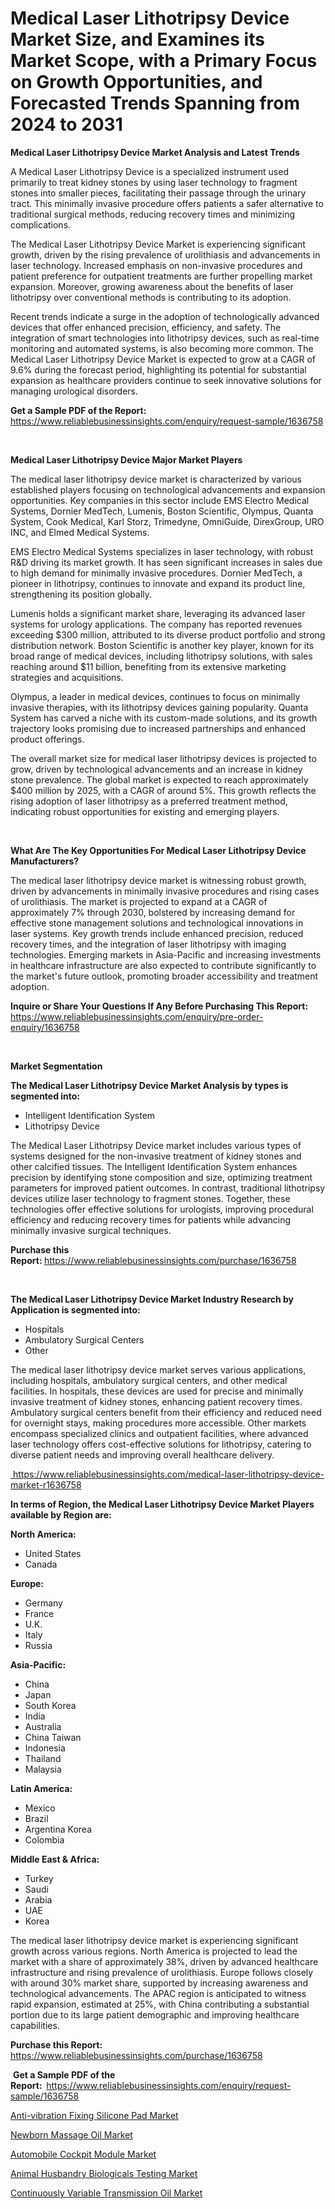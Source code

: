 <p><h1>Medical Laser Lithotripsy Device Market Size, and Examines its Market Scope, with a Primary Focus on Growth Opportunities, and Forecasted Trends Spanning from 2024 to 2031</h1></p><p><strong>Medical Laser Lithotripsy Device Market Analysis and Latest Trends</strong></p>
<p><p>A Medical Laser Lithotripsy Device is a specialized instrument used primarily to treat kidney stones by using laser technology to fragment stones into smaller pieces, facilitating their passage through the urinary tract. This minimally invasive procedure offers patients a safer alternative to traditional surgical methods, reducing recovery times and minimizing complications.</p><p>The Medical Laser Lithotripsy Device Market is experiencing significant growth, driven by the rising prevalence of urolithiasis and advancements in laser technology. Increased emphasis on non-invasive procedures and patient preference for outpatient treatments are further propelling market expansion. Moreover, growing awareness about the benefits of laser lithotripsy over conventional methods is contributing to its adoption.</p><p>Recent trends indicate a surge in the adoption of technologically advanced devices that offer enhanced precision, efficiency, and safety. The integration of smart technologies into lithotripsy devices, such as real-time monitoring and automated systems, is also becoming more common. The Medical Laser Lithotripsy Device Market is expected to grow at a CAGR of 9.6% during the forecast period, highlighting its potential for substantial expansion as healthcare providers continue to seek innovative solutions for managing urological disorders.</p></p>
<p><strong>Get a Sample PDF of the Report:&nbsp;</strong> <a href="https://www.reliablebusinessinsights.com/enquiry/request-sample/1636758?utm_campaign=1094&utm_medium=2&utm_source=Github&utm_content=ia&utm_term=07122024&utm_id=medical-laser-lithotripsy-device">https://www.reliablebusinessinsights.com/enquiry/request-sample/1636758</a></p>
<p>&nbsp;</p>
<p><strong>Medical Laser Lithotripsy Device Major Market Players</strong></p>
<p><p>The medical laser lithotripsy device market is characterized by various established players focusing on technological advancements and expansion opportunities. Key companies in this sector include EMS Electro Medical Systems, Dornier MedTech, Lumenis, Boston Scientific, Olympus, Quanta System, Cook Medical, Karl Storz, Trimedyne, OmniGuide, DirexGroup, URO INC, and Elmed Medical Systems.</p><p>EMS Electro Medical Systems specializes in laser technology, with robust R&D driving its market growth. It has seen significant increases in sales due to high demand for minimally invasive procedures. Dornier MedTech, a pioneer in lithotripsy, continues to innovate and expand its product line, strengthening its position globally.</p><p>Lumenis holds a significant market share, leveraging its advanced laser systems for urology applications. The company has reported revenues exceeding $300 million, attributed to its diverse product portfolio and strong distribution network. Boston Scientific is another key player, known for its broad range of medical devices, including lithotripsy solutions, with sales reaching around $11 billion, benefiting from its extensive marketing strategies and acquisitions.</p><p>Olympus, a leader in medical devices, continues to focus on minimally invasive therapies, with its lithotripsy devices gaining popularity. Quanta System has carved a niche with its custom-made solutions, and its growth trajectory looks promising due to increased partnerships and enhanced product offerings.</p><p>The overall market size for medical laser lithotripsy devices is projected to grow, driven by technological advancements and an increase in kidney stone prevalence. The global market is expected to reach approximately $400 million by 2025, with a CAGR of around 5%. This growth reflects the rising adoption of laser lithotripsy as a preferred treatment method, indicating robust opportunities for existing and emerging players.</p></p>
<p>&nbsp;</p>
<p><strong>What Are The Key Opportunities For Medical Laser Lithotripsy Device Manufacturers?</strong></p>
<p><p>The medical laser lithotripsy device market is witnessing robust growth, driven by advancements in minimally invasive procedures and rising cases of urolithiasis. The market is projected to expand at a CAGR of approximately 7% through 2030, bolstered by increasing demand for effective stone management solutions and technological innovations in laser systems. Key growth trends include enhanced precision, reduced recovery times, and the integration of laser lithotripsy with imaging technologies. Emerging markets in Asia-Pacific and increasing investments in healthcare infrastructure are also expected to contribute significantly to the market's future outlook, promoting broader accessibility and treatment adoption.</p></p>
<p><strong>Inquire or Share Your Questions If Any Before Purchasing This Report:</strong> <a href="https://www.reliablebusinessinsights.com/enquiry/pre-order-enquiry/1636758?utm_campaign=1094&utm_medium=2&utm_source=Github&utm_content=ia&utm_term=07122024&utm_id=medical-laser-lithotripsy-device">https://www.reliablebusinessinsights.com/enquiry/pre-order-enquiry/1636758</a></p>
<p>&nbsp;</p>
<p><strong>Market Segmentation</strong></p>
<p><strong>The Medical Laser Lithotripsy Device Market Analysis by types is segmented into:</strong></p>
<p><ul><li>Intelligent Identification System</li><li>Lithotripsy Device</li></ul></p>
<p><p>The Medical Laser Lithotripsy Device market includes various types of systems designed for the non-invasive treatment of kidney stones and other calcified tissues. The Intelligent Identification System enhances precision by identifying stone composition and size, optimizing treatment parameters for improved patient outcomes. In contrast, traditional lithotripsy devices utilize laser technology to fragment stones. Together, these technologies offer effective solutions for urologists, improving procedural efficiency and reducing recovery times for patients while advancing minimally invasive surgical techniques.</p></p>
<p><strong>Purchase this Report:&nbsp;</strong><a href="https://www.reliablebusinessinsights.com/purchase/1636758?utm_campaign=1094&utm_medium=2&utm_source=Github&utm_content=ia&utm_term=07122024&utm_id=medical-laser-lithotripsy-device">https://www.reliablebusinessinsights.com/purchase/1636758</a></p>
<p>&nbsp;</p>
<p><strong>The Medical Laser Lithotripsy Device Market Industry Research by Application is segmented into:</strong></p>
<p><ul><li>Hospitals</li><li>Ambulatory Surgical Centers</li><li>Other</li></ul></p>
<p><p>The medical laser lithotripsy device market serves various applications, including hospitals, ambulatory surgical centers, and other medical facilities. In hospitals, these devices are used for precise and minimally invasive treatment of kidney stones, enhancing patient recovery times. Ambulatory surgical centers benefit from their efficiency and reduced need for overnight stays, making procedures more accessible. Other markets encompass specialized clinics and outpatient facilities, where advanced laser technology offers cost-effective solutions for lithotripsy, catering to diverse patient needs and improving overall healthcare delivery.</p></p>
<p><a href="https://www.reliablebusinessinsights.com/medical-laser-lithotripsy-device-market-r1636758?utm_campaign=1094&utm_medium=2&utm_source=Github&utm_content=ia&utm_term=07122024&utm_id=medical-laser-lithotripsy-device">&nbsp;https://www.reliablebusinessinsights.com/medical-laser-lithotripsy-device-market-r1636758</a></p>
<p><strong>In terms of Region, the Medical Laser Lithotripsy Device Market Players available by Region are:</strong></p>
<p>
    <p> <strong> North America: </strong>
        <ul>
            <li>United States</li>
            <li>Canada</li>
        </ul>
        </p> 
    <p> <strong> Europe: </strong>
        <ul>
            <li>Germany</li>
            <li>France</li>
            <li>U.K.</li>
            <li>Italy</li>
            <li>Russia</li>
        </ul>
        </p> 
    <p> <strong> Asia-Pacific: </strong>
        <ul>
            <li>China</li>
            <li>Japan</li>
            <li>South Korea</li>
            <li>India</li>
            <li>Australia</li>
            <li>China Taiwan</li>
            <li>Indonesia</li>
            <li>Thailand</li>
            <li>Malaysia</li>
        </ul>
        </p> 
    <p> <strong> Latin America: </strong>
        <ul>
            <li>Mexico</li>
            <li>Brazil</li>
            <li>Argentina Korea</li>
            <li>Colombia</li>
        </ul>
        </p> 
    <p> <strong> Middle East & Africa: </strong>
        <ul>
            <li>Turkey</li>
            <li>Saudi</li>
            <li>Arabia</li>
            <li>UAE</li>
            <li>Korea</li>
        </ul>
    </p>
    </p>
<p><p>The medical laser lithotripsy device market is experiencing significant growth across various regions. North America is projected to lead the market with a share of approximately 38%, driven by advanced healthcare infrastructure and rising prevalence of urolithiasis. Europe follows closely with around 30% market share, supported by increasing awareness and technological advancements. The APAC region is anticipated to witness rapid expansion, estimated at 25%, with China contributing a substantial portion due to its large patient demographic and improving healthcare capabilities.</p></p>
<p><strong>Purchase this Report: </strong><a href="https://www.reliablebusinessinsights.com/purchase/1636758?utm_campaign=1094&utm_medium=2&utm_source=Github&utm_content=ia&utm_term=07122024&utm_id=medical-laser-lithotripsy-device">https://www.reliablebusinessinsights.com/purchase/1636758</a></p>
<p>&nbsp;<strong>Get a Sample PDF of the Report:&nbsp;&nbsp;</strong><a href="https://www.reliablebusinessinsights.com/enquiry/request-sample/1636758?utm_campaign=1094&utm_medium=2&utm_source=Github&utm_content=ia&utm_term=07122024&utm_id=medical-laser-lithotripsy-device">https://www.reliablebusinessinsights.com/enquiry/request-sample/1636758</a></p>
<p><strong></strong></p>
<p><p><a href="https://issuu.com/reportprime-2/docs/anti-vibration-fixing-silicone-pad-market-size-203?utm_campaign=1094&utm_medium=2&utm_source=Github&utm_content=ia&utm_term=07122024&utm_id=medical-laser-lithotripsy-device">Anti-vibration Fixing Silicone Pad Market</a></p><p><a href="https://issuu.com/reportprime-2/docs/newborn-massage-oil-market-size-2030.pptx?utm_campaign=1094&utm_medium=2&utm_source=Github&utm_content=ia&utm_term=07122024&utm_id=medical-laser-lithotripsy-device">Newborn Massage Oil Market</a></p><p><a href="https://github.com/LilianFaulkner65/Market-Research-Report-List-1/blob/main/automobile-cockpit-module-market.md?utm_campaign=1094&utm_medium=2&utm_source=Github&utm_content=ia&utm_term=07122024&utm_id=medical-laser-lithotripsy-device">Automobile Cockpit Module Market</a></p><p><a href="https://www.linkedin.com/pulse/key-drivers-animal-husbandry-biologicals-testing-market-zpy6e?utm_campaign=1094&utm_medium=2&utm_source=Github&utm_content=ia&utm_term=07122024&utm_id=medical-laser-lithotripsy-device">Animal Husbandry Biologicals Testing Market</a></p><p><a href="https://github.com/rileymgdorcas/Market-Research-Report-List-1/blob/main/continuously-variable-transmission-oil-market.md?utm_campaign=1094&utm_medium=2&utm_source=Github&utm_content=ia&utm_term=07122024&utm_id=medical-laser-lithotripsy-device">Continuously Variable Transmission Oil Market</a></p></p>